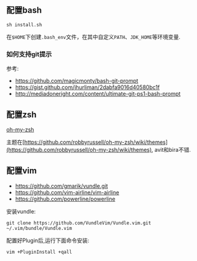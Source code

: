 
## 配置bash
```
sh install.sh
```
在`$HOME`下创建`.bash_env`文件，在其中自定义`PATH`、`JDK_HOME`等环境变量.

### 如何支持git提示
参考:
* https://github.com/magicmonty/bash-git-prompt
* https://gist.github.com/jhurliman/2dabfa9016d40580bc1f
* http://mediadoneright.com/content/ultimate-git-ps1-bash-prompt


## 配置zsh
[oh-my-zsh](https://github.com/robbyrussell/oh-my-zsh)

主题在[https://github.com/robbyrussell/oh-my-zsh/wiki/themes](https://github.com/robbyrussell/oh-my-zsh/wiki/themes), avit和bira不错.

## 配置vim
* https://github.com/gmarik/vundle.git
* https://github.com/vim-airline/vim-airline
* https://github.com/powerline/powerline

安装vundle:
```
git clone https://github.com/VundleVim/Vundle.vim.git ~/.vim/bundle/Vundle.vim
```
配置好Plugin后,运行下面命令安装:
```
vim +PluginInstall +qall
```